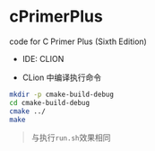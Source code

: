 # cPrimerPlus
code for C Primer Plus (Sixth Edition)

* IDE: CLION

* CLion 中编译执行命令

```bash
mkdir -p cmake-build-debug
cd cmake-build-debug
cmake ../
make
```

> 与执行`run.sh`效果相同
